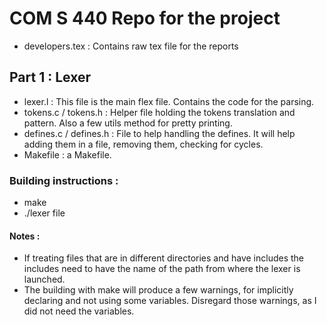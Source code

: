 # COM S 440 Repo for the project

- developers.tex : Contains raw tex file for the reports

## Part 1 : Lexer 
- lexer.l : This file is the main flex file. Contains the code for the parsing. 
- tokens.c / tokens.h : Helper file holding the tokens translation and pattern. Also a few utils method for pretty printing. 
- defines.c / defines.h : File to help handling the defines. It will help adding them in a file, removing them, checking for cycles. 
- Makefile : a Makefile. 

### Building instructions : 
- make
- ./lexer file  

#### Notes : 
- If treating files that are in different directories and have includes the includes need to have the name of the path from where the lexer is launched. 
- The building with make will produce a few warnings, for implicitly declaring and not using some variables. Disregard those warnings, as I did not need the variables. 